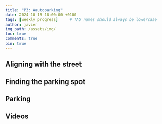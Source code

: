 ```yaml
---
title: "P3: Aautoparking"
date: 2024-10-15 18:00:00 +0100
tags: [weekly progress]     # TAG names should always be lowercase
author: javier
img_path: /assets/img/
toc: true
comments: true
pin: true
---
```


## Aligning with the street

## Finding the parking spot

## Parking

## Videos
